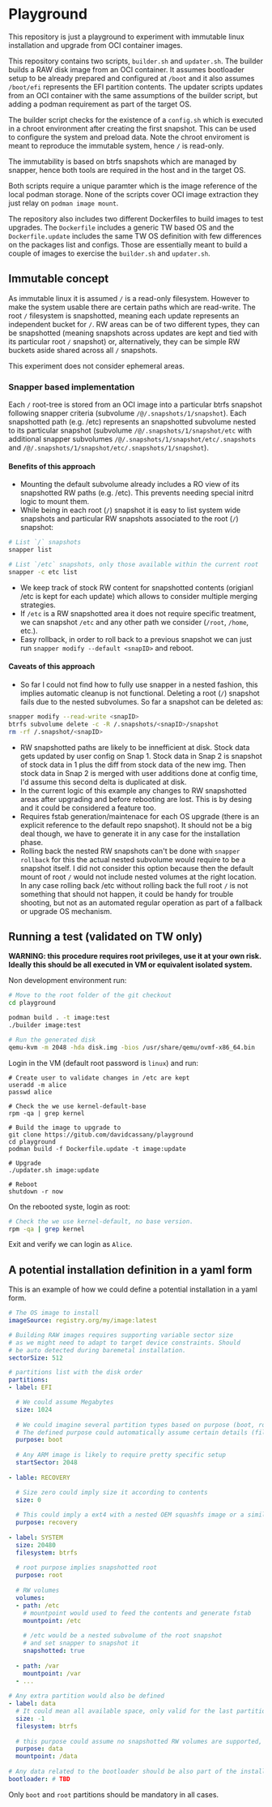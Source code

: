 # Playground

This repository is just a playground to experiment with immutable linux installation and upgrade from OCI container images.

This repository contains two scripts, `builder.sh` and `updater.sh`. The builder builds a RAW disk image from an OCI container.
It assumes bootloader setup to be already prepared and configured at `/boot` and it also assumes `/boot/efi` represents the EFI partition contents.
The updater scripts updates from an OCI container with the same assumptions of the builder script, but adding a podman requirement as part of the
target OS.

The builder script checks for the existence of a `config.sh` which is executed in a chroot environment after creating the first snapshot. This can
be used to configure the system and preload data. Note the chroot enviroment is meant to reproduce the immutable system, hence `/` is read-only.

The immutability is based on btrfs snapshots which are managed by snapper, hence both tools are required in the host and in the target OS.

Both scripts require a unique paramter which is the image reference of the local podman storage. None of the scripts cover OCI image extraction
they just relay on `podman image mount`.

The repository also includes two different Dockerfiles to build images to test upgrades. The `Dockerfile` includes a generic TW based OS and the
`Dockerfile.update` includes the same TW OS definition with few differences on the packages list and configs. Those are essentially meant to build
a couple of images to exercise the `builder.sh` and `updater.sh`.

## Immutable concept

As immutable linux it is assumed `/` is a read-only filesystem. However to make the system usable there are certain paths which are read-write.
The root `/` filesystem is snapshotted, meaning each update represents an independent bucket for `/`. RW areas can be of two different types, they
can be snapshotted (meaning snapshots across updates are kept and tied with its particular root `/` snapshot) or, alternatively, they can be
simple RW buckets aside shared across all `/` snapshots.

This experiment does not consider ephemeral areas.

### Snapper based implementation

Each `/` root-tree is stored from an OCI image into a particular btrfs snapshot following snapper criteria (subvolume `/@/.snapshots/1/snapshot`). Each
snapshotted path (e.g. /etc) represents an snapshotted subvolume nested to its particular snapshot (subvolume `/@/.snapshots/1/snapshot/etc` with additional
snapper subvolumes `/@/.snapshots/1/snapshot/etc/.snapshots` and `/@/.snapshots/1/snapshot/etc/.snapshots/1/snapshot`).


#### Benefits of this approach

* Mounting the default subvolume already includes a RO view of its snapshotted RW paths (e.g. /etc). This prevents needing special initrd logic to
  mount them.
* While being in each root (`/`) snapshot it is easy to list system wide snapshots and particular RW snapshots associated to the root (`/`) snapshot:
```bash
# List `/` snapshots
snapper list

# List `/etc` snapshots, only those available within the current root '/' snapshot
snapper -c etc list
```
* We keep track of stock RW content for snapshotted contents (origianl /etc is kept for each update) which allows to consider multiple merging strategies.
* If `/etc` is a RW snapshotted area it does not require specific treatment, we can snapshot `/etc` and any other path we consider (`/root`, `/home`, etc.).
* Easy rollback, in order to roll back to a previous snapshot we can just run `snapper modify --default <snapID>` and reboot.

#### Caveats of this approach

* So far I could not find how to fully use snapper in a nested fashion, this implies automatic cleanup is not functional.
  Deleting a root (`/`) snapshot fails due to the nested subvolumes. So far a snapshot can be deleted as:
```bash
snapper modify --read-write <snapID>
btrfs subvolume delete -c -R /.snapshots/<snapID>/snapshot
rm -rf /.snapshot/<snapID>
```
* RW snapshotted paths are likely to be innefficient at disk. Stock data gets updated by user config on Snap 1. Stock data in Snap 2 is snapshot of stock data in 1 plus the diff from
  stock data of the new img. Then stock data in Snap 2 is merged with user additions done at config time, I'd assume this second delta is duplicated at disk.
* In the current logic of this example any changes to RW snapshotted areas after upgrading and before rebooting are lost. This is by desing and it could be considered a feature too.
* Requires fstab generation/maintenace for each OS upgrade (there is an explicit reference to the default repo snapshot). It should not be a big deal though, we have to generate
  it in any case for the installation phase.
* Rolling back the nested RW snapshots can't be done with `snapper rollback` for this the actual nested subvolume would require to be a snapshot itself. I did not consider this
  option because then the default mount of root `/` would not include nested volumes at the right location. In any case rolling back /etc without rolling back the full root `/` is
  not something that should not happen, it could be handy for trouble shooting, but not as an automated regular operation as part of a fallback or upgrade OS mechanism.

## Running a test (validated on TW only)

**WARNING: this procedure requires root privileges, use it at your own risk. Ideally this should be all executed in VM or equivalent isolated system.**

Non development environment run:
```bash
# Move to the root folder of the git checkout
cd playground

podman build . -t image:test
./builder image:test

# Run the generated disk
qemu-kvm -m 2048 -hda disk.img -bios /usr/share/qemu/ovmf-x86_64.bin
```

Login in the VM (default root password is `linux`) and run:
```
# Create user to validate changes in /etc are kept
useradd -m alice
passwd alice

# Check the we use kernel-default-base
rpm -qa | grep kernel

# Build the image to upgrade to
git clone https://gitub.com/davidcassany/playground
cd playground
podman build -f Dockerfile.update -t image:update

# Upgrade
./updater.sh image:update

# Reboot
shutdown -r now
```

On the rebooted syste, login as root:
```bash
# Check the we use kernel-default, no base version.
rpm -qa | grep kernel
```

Exit and verify we can login as `Alice`.

## A potential installation definition in a yaml form

This is an example of how we could define a potential installation in a yaml form.

```yaml
# The OS image to install
imageSource: registry.org/my/image:latest

# Building RAW images requires supporting variable sector size 
# as we might need to adapt to target device constraints. Should
# be auto detected during baremetal installation.
sectorSize: 512

# partitions list with the disk order
partitions:
- label: EFI

  # We could assume Megabytes
  size: 1024
  
  # We could imagine several partition types based on purpose (boot, root, recovery, storage, etc.)
  # The defined purpose could automatically assume certain details (filesystem, gpt type, etc.)
  purpose: boot
  
  # Any ARM image is likely to require pretty specific setup
  startSector: 2048
  
- lable: RECOVERY

  # Size zero could imply size it according to contents
  size: 0
  
  # This could imply a ext4 with a nested OEM squashfs image or a similar approach
  purpose: recovery
  
- label: SYSTEM
  size: 20480 
  filesystem: btrfs
  
  # root purpose implies snapshotted root
  purpose: root
  
  # RW volumes
  volumes:
  - path: /etc
    # mountpoint would used to feed the contents and generate fstab
    mountpoint: /etc
    
    # /etc would be a nested subvolume of the root snapshot
    # and set snapper to snapshot it
    snapshotted: true 
    
  - path: /var
    mountpoint: /var
  - ...
  
# Any extra partition would also be defined
- label: data
  # It could mean all available space, only valid for the last partition
  size: -1
  filesystem: btrfs
  
  # this purpose could assume no snapshotted RW volumes are supported, just plain filesystem and its RW mountpoint
  purpose: data
  mountpoint: /data
  
# Any data related to the bootloader should be also part of the installer (e.g. kernel args)
bootloader: # TBD
```

Only `boot` and `root` partitions should be mandatory in all cases.
